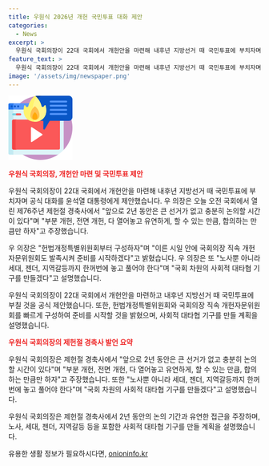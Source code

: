 ```yaml
---
title: 우원식 2026년 개헌 국민투표 대화 제안
categories:
  - News
excerpt: >
  우원식 국회의장이 22대 국회에서 개헌안을 마련해 내후년 지방선거 때 국민투표에 부치자며 공식 대화를 윤석열 대통령에게 제안했습니다. 우 의장은 부분 개헌, 전면 개헌, 다 열어놓고 유연하게, 합의하는 만큼만 하자고 주장했으며, 헌법개정특별위원회부터 구성하자며 국회 차원의 사회적 대타협 기구를 만들겠다고 설명했습니다.
feature_text: >
  우원식 국회의장이 22대 국회에서 개헌안을 마련해 내후년 지방선거 때 국민투표에 부치자며 공식 대화를 윤석열 대통령에게 제안했습니다. 우 의장은 부분 개헌, 전면 개헌, 다 열어놓고 유연하게, 합의하는 만큼만 하자고 주장했으며, 헌법개정특별위원회부터 구성하자며 국회 차원의 사회적 대타협 기구를 만들겠다고 설명했습니다.
image: '/assets/img/newspaper.png'
---
```


<p><img src="/assets/img/news.png" alt="rentncar 속보" /></p>

<p><b><span style="color: #ee2323;">우원식 국회의장, 개헌안 마련 및 국민투표 제안</span></b></p>

<p>우원식 국회의장이 22대 국회에서 개헌안을 마련해 내후년 지방선거 때 국민투표에 부치자며 공식 대화를 윤석열 대통령에게 제안했습니다. 우 의장은 오늘 오전 국회에서 열린 제76주년 제헌절 경축사에서 "앞으로 2년 동안은 큰 선거가 없고 충분히 논의할 시간이 있다"며 "부분 개헌, 전면 개헌, 다 열어놓고 유연하게, 할 수 있는 만큼, 합의하는 만큼만 하자"고 주장했습니다.</p>

<p>우 의장은 "헌법개정특별위원회부터 구성하자"며 "이른 시일 안에 국회의장 직속 개헌자문위원회도 발족시켜 준비를 시작하겠다"고 밝혔습니다. 우 의장은 또 "노사뿐 아니라 세대, 젠더, 지역갈등까지 한꺼번에 놓고 풀어야 한다"며 "국회 차원의 사회적 대타협 기구를 만들겠다"고 설명했습니다.</p>

<p data-ke-size="size16">우원식 국회의장이 22대 국회에서 개헌안을 마련하고 내후년 지방선거 때 국민투표에 부칠 것을 공식 제안했습니다. 또한, 헌법개정특별위원회와 국회의장 직속 개헌자문위원회를 빠르게 구성하여 준비를 시작할 것을 밝혔으며, 사회적 대타협 기구를 만들 계획을 설명했습니다.</p>

<p><b><span style="color: #ee2323;">우원식 국회의장의 제헌절 경축사 발언 요약</span></b></p>

<p>우원식 국회의장은 제헌절 경축사에서 "앞으로 2년 동안은 큰 선거가 없고 충분히 논의할 시간이 있다"며 "부분 개헌, 전면 개헌, 다 열어놓고 유연하게, 할 수 있는 만큼, 합의하는 만큼만 하자"고 주장했습니다. 또한 "노사뿐 아니라 세대, 젠더, 지역갈등까지 한꺼번에 놓고 풀어야 한다"며 "국회 차원의 사회적 대타협 기구를 만들겠다"고 설명했습니다.</p>

<p data-ke-size="size16">우원식 국회의장은 제헌절 경축사에서 2년 동안의 논의 기간과 유연한 접근을 주장하며, 노사, 세대, 젠더, 지역갈등 등을 포함한 사회적 대타협 기구를 만들 계획을 설명했습니다.</p>
유용한 생활 정보가 필요하시다면, <a href="https://onioninfo.kr" rel="dofollow">onioninfo.kr</a>


